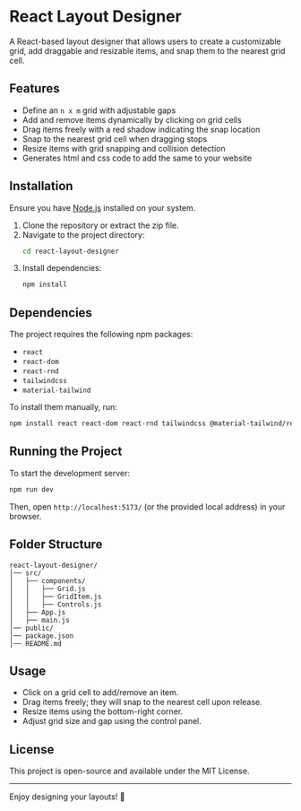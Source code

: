 # React Layout Designer

A React-based layout designer that allows users to create a customizable grid, add draggable and resizable items, and snap them to the nearest grid cell.

## Features
- Define an `n x m` grid with adjustable gaps
- Add and remove items dynamically by clicking on grid cells
- Drag items freely with a red shadow indicating the snap location
- Snap to the nearest grid cell when dragging stops
- Resize items with grid snapping and collision detection
- Generates html and css code to add the same to your website

## Installation

Ensure you have [Node.js](https://nodejs.org/) installed on your system.

1. Clone the repository or extract the zip file.
2. Navigate to the project directory:
   ```sh
   cd react-layout-designer
   ```
3. Install dependencies:
   ```sh
   npm install
   ```

## Dependencies
The project requires the following npm packages:
- `react`
- `react-dom`
- `react-rnd`
- `tailwindcss`
- `material-tailwind`

To install them manually, run:
```sh
npm install react react-dom react-rnd tailwindcss @material-tailwind/react
```

## Running the Project
To start the development server:
```sh
npm run dev
```

Then, open `http://localhost:5173/` (or the provided local address) in your browser.

## Folder Structure
```
react-layout-designer/
│── src/
│   ├── components/
│   │   ├── Grid.js
│   │   ├── GridItem.js
│   │   ├── Controls.js
│   ├── App.js
│   ├── main.js
│── public/
│── package.json
│── README.md
```

## Usage
- Click on a grid cell to add/remove an item.
- Drag items freely; they will snap to the nearest cell upon release.
- Resize items using the bottom-right corner.
- Adjust grid size and gap using the control panel.

## License
This project is open-source and available under the MIT License.

---

Enjoy designing your layouts! 🎨

